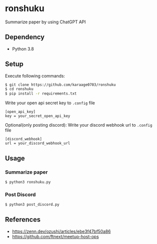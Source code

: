 # ronshuku
Summarize paper by using ChatGPT API

## Dependency
- Python 3.8

## Setup
Execute following commands:
```sh
$ git clone https://github.com/karaage0703/ronshuku
$ cd ronshuku
$ pip install -r requirements.txt
```

Write your open api secret key to `.config` file
```
[open_api_key]
key = your_secret_open_api_key
```

Optional(only posting discord): Write your discord webhook url to `.config` file
```
[discord_webhook]
url = your_discord_webhook_url
```

## Usage
### Summarize paper

```sh
$ python3 ronshuku.py
```

### Post Discord

```sh
$ python3 post_discord.py
```


## References

- https://zenn.dev/ozushi/articles/ebe3f47bf50a86
- https://github.com/ftnext/meetup-host-ops
